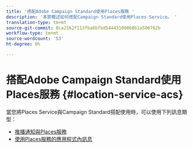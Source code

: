 ```yaml
---
title: '搭配Adobe Campaign Standard使用Places服務 '
description: '本節概述如何搭配Campaign Standard使用Places Service。 '
translation-type: tm+mt
source-git-commit: 0ca2162f113fba6bfbd54443109068b1a506762b
workflow-type: tm+mt
source-wordcount: '53'
ht-degree: 0%

---
```



# 搭配Adobe Campaign Standard使用Places服務 {#location-service-acs}

當您將Places Service與Campaign Standard搭配使用時，可以使用下列訊息類型：

* [推播通知與Places服務](/help/use-places-with-other-solutions/places-acs/places-acs-push-notifications.md)
* [使用Places服務的應用程式內訊息](/help/use-places-with-other-solutions/places-acs/places-acs-in-app-messages.md)